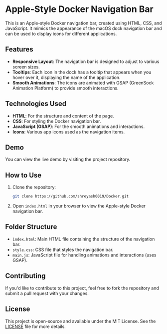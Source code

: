 # Apple-Style Docker Navigation Bar

This is an Apple-style Docker navigation bar, created using HTML, CSS, and JavaScript. It mimics the appearance of the macOS dock navigation bar and can be used to display icons for different applications.

## Features

- **Responsive Layout**: The navigation bar is designed to adjust to various screen sizes.
- **Tooltips**: Each icon in the dock has a tooltip that appears when you hover over it, displaying the name of the application.
- **Smooth Animations**: The icons are animated with GSAP (GreenSock Animation Platform) to provide smooth interactions.

## Technologies Used

- **HTML**: For the structure and content of the page.
- **CSS**: For styling the Docker navigation bar.
- **JavaScript (GSAP)**: For the smooth animations and interactions.
- **Icons**: Various app icons used as the navigation items.

## Demo

You can view the live demo by visiting the project repository.

## How to Use

1. Clone the repository:
    ```bash
    git clone https://github.com/shreyash0019/Docker.git
    ```
2. Open `index.html` in your browser to view the Apple-style Docker navigation bar.

## Folder Structure

- `index.html`: Main HTML file containing the structure of the navigation bar.
- `style.css`: CSS file that styles the navigation bar.
- `main.js`: JavaScript file for handling animations and interactions (uses GSAP).


## Contributing

If you'd like to contribute to this project, feel free to fork the repository and submit a pull request with your changes.

## License

This project is open-source and available under the MIT License. See the [LICENSE](LICENSE) file for more details.
